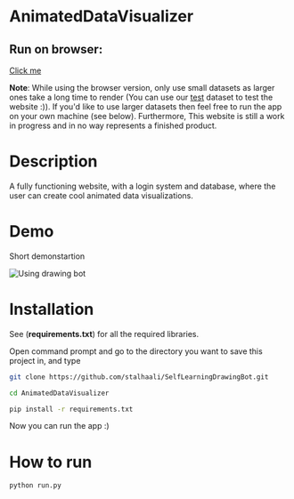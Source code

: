 # AnimatedDataVisualizer

## Run on browser:

[Click me](http://animateddataviz.pythonanywhere.com/) 

**Note**: While using the browser version, only use small datasets as larger ones take a long time to render (You can use our [test](https://github.com/stalhaali/AnimatedDataVisualizer/blob/main/adv/test.csv) dataset to test the website :)). If you'd like to use larger datasets then feel free to run the app
on your own machine (see below). Furthermore, This website is still a work in progress and in no way represents a finished product.

# Description

A fully functioning website, with a login system and database, where the user can create cool animated data visualizations.

# Demo

Short demonstartion 

![Using drawing bot](https://github.com/stalhaali/AnimatedDataVisualizer/blob/main/readme_files/adv.gif "Gif of using app")

# Installation
See (**requirements.txt**) for all the required libraries.

Open command prompt and go to the directory you want to save this project in, and type

```bash
git clone https://github.com/stalhaali/SelfLearningDrawingBot.git

cd AnimatedDataVisualizer

pip install -r requirements.txt
```

Now you can run the app :)

# How to run

```bash
python run.py
```
